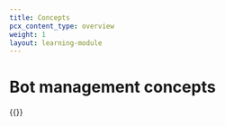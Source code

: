 ```yaml
---
title: Concepts
pcx_content_type: overview
weight: 1
layout: learning-module
---
```


# Bot management concepts

{{<learning-module-summary>}}